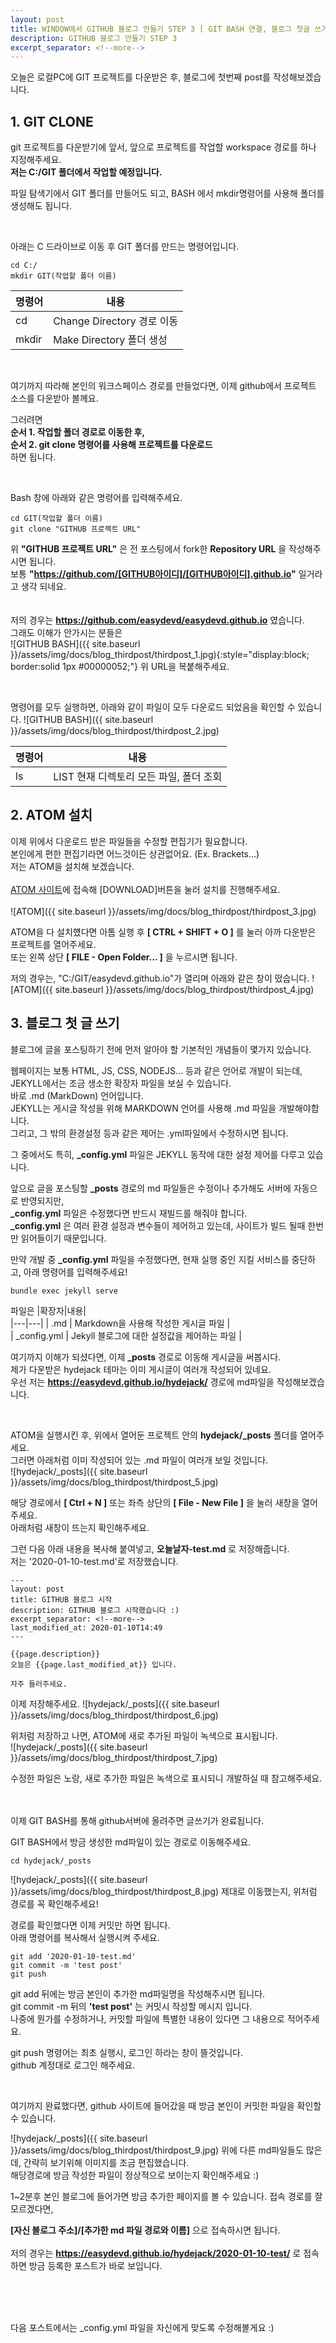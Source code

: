 ```yaml
---
layout: post
title: WINDOW에서 GITHUB 블로그 만들기 STEP 3 [ GIT BASH 연결, 블로그 첫글 쓰기 ]
description: GITHUB 블로그 만들기 STEP 3
excerpt_separator: <!--more-->
---
```


오늘은 로컬PC에 GIT 프로젝트를 다운받은 후, 블로그에 첫번째 post를 작성해보겠습니다.

## 1. GIT CLONE
git 프로젝트를 다운받기에 앞서, 앞으로 프로젝트를 작업할 workspace 경로를 하나 지정해주세요.  
**저는 C:/GIT 폴더에서 작업할 예정입니다.**

파일 탐색기에서 GIT 폴더를 만들어도 되고, BASH 에서 mkdir명령어를 사용해 폴더를 생성해도 됩니다.  

<br>

아래는 C 드라이브로 이동 후 GIT 폴더를 만드는 명령어입니다.  
~~~
cd C:/
mkdir GIT(작업할 폴더 이름)
~~~

|명령어|내용|  
|---|---|   
| cd | Change Directory 경로 이동 |   
| mkdir | Make Directory 폴더 생성 |   

<br>

여기까지 따라해 본인의 워크스페이스 경로를 만들었다면, 이제 github에서 프로젝트 소스를 다운받아 볼께요.  

그러려면  
**순서 1. 작업할 폴더 경로로 이동한 후,**  
**순서 2. git clone 명령어를 사용해 프로젝트를 다운로드**  
하면 됩니다.  

<br>

Bash 창에 아래와 같은 명령어를 입력해주세요.
~~~
cd GIT(작업할 폴더 이름)
git clone "GITHUB 프로젝트 URL"
~~~

위 **"GITHUB 프로젝트 URL"** 은 전 포스팅에서 fork한 **Repository URL** 을 작성해주시면 됩니다.  
보통 **"https://github.com/[GITHUB아이디]/[GITHUB아이디].github.io"** 일거라고 생각 되네요.  
<br><br>
저의 경우는 **https://github.com/easydevd/easydevd.github.io** 였습니다.  
그래도 이해가 안가시는 분들은  
![GITHUB BASH]({{ site.baseurl }}/assets/img/docs/blog_thirdpost/thirdpost_1.jpg){:style="display:block; border:solid 1px #00000052;"}
위 URL을 복붙해주세요.  

<br>

명령어를 모두 실행하면, 아래와 같이 파일이 모두 다운로드 되었음을 확인할 수 있습니다.
![GITHUB BASH]({{ site.baseurl }}/assets/img/docs/blog_thirdpost/thirdpost_2.jpg)

|명령어|내용|  
|---|---|
| ls | LIST 현재 디렉토리 모든 파일, 폴더 조회 |     

## 2. ATOM 설치
이제 위에서 다운로드 받은 파일들을 수정할 편집기가 필요합니다.  
본인에게 편한 편집기라면 어느것이든 상관없어요. (Ex. Brackets...)  
저는 ATOM을 설치해 보겠습니다.  
<br>
[ATOM 사이트](https://atom.io/)에 접속해 [DOWNLOAD]버튼을 눌러 설치를 진행해주세요.  
<br>
![ATOM]({{ site.baseurl }}/assets/img/docs/blog_thirdpost/thirdpost_3.jpg)

ATOM을 다 설치헀다면 아톰 실행 후 **[ CTRL + SHIFT + O ]** 를 눌러 아까 다운받은 프로젝트를 열어주세요.  
또는 왼쪽 상단 **[ FILE - Open Folder... ]** 을 누르시면 됩니다.  

저의 경우는, "C:/GIT/easydevd.github.io"가 열리며 아래와 같은 창이 떴습니다.
![ATOM]({{ site.baseurl }}/assets/img/docs/blog_thirdpost/thirdpost_4.jpg)

## 3. 블로그 첫 글 쓰기
블로그에 글을 포스팅하기 전에 먼저 알아야 할 기본적인 개념들이 몇가지 있습니다.  

웹페이지는 보통 HTML, JS, CSS, NODEJS... 등과 같은 언어로 개발이 되는데, JEKYLL에서는 조금 생소한 확장자 파일을 보실 수 있습니다.  
바로 .md (MarkDown) 언어입니다.  
JEKYLL는 게시글 작성을 위해 MARKDOWN 언어를 사용해 .md 파일을 개발해야합니다.  
그리고, 그 밖의 환경설정 등과 같은 제어는 .yml파일에서 수정하시면 됩니다.  

그 중에서도 특히, **_config.yml** 파일은 JEKYLL 동작에 대한 설정 제어를 다루고 있습니다.

앞으로 글을 포스팅할 **_posts** 경로의 md 파일들은 수정이나 추가해도 서버에 자동으로 반영되지만,  
**_config.yml** 파일은 수정했다면 반드시 재빌드를 해줘야 합니다.  
**_config.yml** 은 여러 환경 설정과 변수들이 제어하고 있는데, 사이트가 빌드 될때 한번만 읽어들이기 때문입니다.

만약 개발 중 **_config.yml** 파일을 수정했다면, 현재 실행 중인 지킬 서비스를 중단하고, 아래 명령어를 입력해주세요!
~~~
bundle exec jekyll serve
~~~
 파일은
|확장자|내용|  
|---|---|
| .md | Markdown을 사용해 작성한 게시글 파일 |     
| _config.yml | Jekyll 블로그에 대한 설정값을 제어하는 파일 |     

여기까지 이해가 되셨다면, 이제 **_posts** 경로로 이동해 게시글을 써봅시다.  
제가 다운받은 hydejack 테마는 이미 게시글이 여러개 작성되어 있네요.  
우선 저는 **https://easydevd.github.io/hydejack/** 경로에 md파일을 작성해보겠습니다.  

<br>

ATOM을 실행시킨 후, 위에서 열어둔 프로젝트 안의 **hydejack/_posts** 폴더를 열어주세요.  
그러면 아래처럼 이미 작성되어 있는 .md 파일이 여러개 보일 것입니다.
<br>
![hydejack/_posts]({{ site.baseurl }}/assets/img/docs/blog_thirdpost/thirdpost_5.jpg)

해당 경로에서 **[ Ctrl + N ]** 또는 좌측 상단의 **[ File - New File ]** 을 눌러 새창을 열어주세요.  
아래처럼 새창이 뜨는지 확인해주세요.  

그런 다음 아래 내용을 복사해 붙여넣고, **오늘날자-test.md** 로 저장해줍니다.  
저는 '2020-01-10-test.md'로 저장했습니다.
~~~
---
layout: post
title: GITHUB 블로그 시작
description: GITHUB 블로그 시작했습니다 :)
excerpt_separator: <!--more-->
last_modified_at: 2020-01-10T14:49
---

{{page.description}}
오늘은 {{page.last_modified_at}} 입니다.  

자주 들러주세요.
~~~

이제 저장해주세요.
![hydejack/_posts]({{ site.baseurl }}/assets/img/docs/blog_thirdpost/thirdpost_6.jpg)

위처럼 저장하고 나면, ATOM에 새로 추가된 파일이 녹색으로 표시됩니다.  
![hydejack/_posts]({{ site.baseurl }}/assets/img/docs/blog_thirdpost/thirdpost_7.jpg)

수정한 파일은 노랑, 새로 추가한 파일은 녹색으로 표시되니 개발하실 때 참고해주세요.  
<br><br>

이제 GIT BASH를 통해 github서버에 올려주면 글쓰기가 완료됩니다.  

GIT BASH에서 방금 생성한 md파일이 있는 경로로 이동해주세요.
~~~
cd hydejack/_posts
~~~

![hydejack/_posts]({{ site.baseurl }}/assets/img/docs/blog_thirdpost/thirdpost_8.jpg)
제대로 이동했는지, 위처럼 경로를 꼭 확인해주세요!  

경로를 확인했다면 이제 커밋만 하면 됩니다.  
아래 명령어를 복사해서 실행시켜 주세요.

~~~
git add '2020-01-10-test.md'
git commit -m 'test post'
git push
~~~

git add 뒤에는 방금 본인이 추가한 md파일명을 작성해주시면 됩니다.  
git commit -m 뒤의 **'test post'** 는 커밋시 작성할 메시지 입니다.  
나중에 뭔가를 수정하거나, 커밋할 파일에 특별한 내용이 있다면 그 내용으로 적어주세요.  

git push 명령어는 최초 실행시, 로그인 하라는 창이 뜰것입니다.  
github 계정대로 로그인 해주세요.  

<br>

여기까지 완료했다면, github 사이트에 들어갔을 때 방금 본인이 커밋한 파일을 확인할 수 있습니다.

![hydejack/_posts]({{ site.baseurl }}/assets/img/docs/blog_thirdpost/thirdpost_9.jpg)
위에 다른 md파일들도 많은데, 간략히 보기위해 이미지를 조금 편집했습니다.  
해당경로에 방금 작성한 파일이 정상적으로 보이는지 확인해주세요 :)  

1~2분후 본인 블로그에 들어가면 방금 추가한 페이지를 볼 수 있습니다.
접속 경로를 잘 모르겠다면,  

**[자신 블로그 주소]/[추가한 md 파일 경로와 이름]** 으로 접속하시면 됩니다.  
<br>
저의 경우는   **https://easydevd.github.io/hydejack/2020-01-10-test/**  로 접속하면 방금 등록한 포스트가 바로 보입니다.  

<br><br><br>

다음 포스트에서는 _config.yml 파일을 자신에게 맞도록 수정해볼게요 :)
